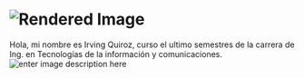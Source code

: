 <h1 id="section"><img src="http://r67.cooltext.com/rendered/cooltext363693671681099.gif" alt="Rendered Image"></h1>
<p>Hola, mi nombre es Irving Quiroz, curso el ultimo semestres de la carrera de Ing. en Tecnologías de la información y comunicaciones.<img src="https://www.google.com/url?sa=i&amp;url=https://gfycat.com/indelibleflawedafricangroundhornbill&amp;psig=AOvVaw0vTd_nxPmehMFwBfCFTvbo&amp;ust=1601185326840000&amp;source=images&amp;cd=vfe&amp;ved=0CAIQjRxqFwoTCLihxaaOhuwCFQAAAAAdAAAAABAD" alt="enter image description here"></p>

